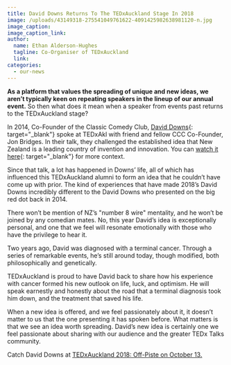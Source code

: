 ```yaml
---
title: David Downs Returns To The TEDxAuckland Stage In 2018
image: /uploads/43149318-275541049761622-4091425982638981120-n.jpg
image_caption:
image_caption_link:
author:
  name: Ethan Alderson-Hughes
  tagline: Co-Organiser of TEDxAuckland
  link:
categories:
  - our-news
---
```


**As a platform that values the spreading of unique and new ideas, we aren’t typically keen on repeating speakers in the lineup of our annual event.** So then what does it mean when a speaker from events past returns to the TEDxAuckland stage?

In 2014, Co-Founder of the Classic Comedy Club, [David Downs](https://tedxauckland.com/people/david-downs/){: target="_blank"} spoke at TEDxAkl with friend and fellow CCC Co-Founder, Jon Bridges. In their talk, they challenged the established idea that New Zealand is a leading country of invention and innovation. You can [watch it here](https://www.youtube.com/watch?v=AHmLCY3O7_4){: target="_blank"} for more context.

Since that talk, a lot has happened in Downs’ life, all of which has influenced this TEDxAuckland alumni to form an idea that he couldn’t have come up with prior. The kind of experiences that have made 2018’s David Downs incredibly different to the David Downs who presented on the big red dot back in 2014.<!--base32-c9gq6t9k68pp6eb7e4v78ebb6rw70w1pcnh3et9mervkgtb2c8v74xtq61vk2w33dtm3cxb4ddpp6y3jdcw7euv26rw7aw3qemrq0dhtetrp6t1te1hp8x9k61h64ck36nu70rb3ehn2urk1edjk6cg-base32-->

There won’t be mention of NZ’s "number 8 wire" mentality, and he won’t be joined by any comedian mates. No, this year David’s idea is exceptionally personal, and one that we feel will resonate emotionally with those who have the privilege to hear it.

Two years ago, David was diagnosed with a terminal cancer. Through a series of remarkable events, he’s still around today, though modified, both philosophically and genetically.

TEDxAuckland is proud to have David back to share how his experience with cancer formed his new outlook on life, luck, and optimism. He will speak earnestly and honestly about the road that a terminal diagnosis took him down, and the treatment that saved his life.

When a new idea is offered, and we feel passionately about it, it doesn’t matter to us that the one presenting it has spoken before. What matters is that we see an idea worth spreading. David’s new idea is certainly one we feel passionate about sharing with our audience and the greater TEDx Talks community.

Catch David Downs at [TEDxAuckland 2018: Off-Piste on October 13.](https://tedxauckland.com/events/2018/)
